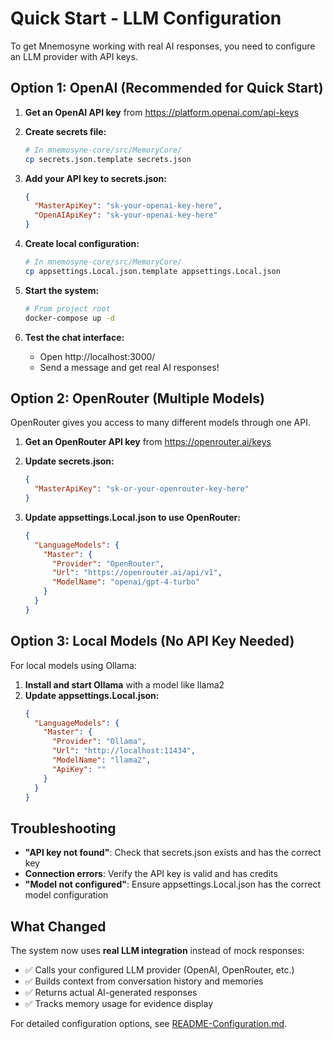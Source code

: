 # Quick Start - LLM Configuration

To get Mnemosyne working with real AI responses, you need to configure an LLM provider with API keys.

## Option 1: OpenAI (Recommended for Quick Start)

1. **Get an OpenAI API key** from https://platform.openai.com/api-keys

2. **Create secrets file:**
   ```bash
   # In mnemosyne-core/src/MemoryCore/
   cp secrets.json.template secrets.json
   ```

3. **Add your API key to secrets.json:**
   ```json
   {
     "MasterApiKey": "sk-your-openai-key-here",
     "OpenAIApiKey": "sk-your-openai-key-here"
   }
   ```

4. **Create local configuration:**
   ```bash
   # In mnemosyne-core/src/MemoryCore/
   cp appsettings.Local.json.template appsettings.Local.json
   ```

5. **Start the system:**
   ```bash
   # From project root
   docker-compose up -d
   ```

6. **Test the chat interface:**
   - Open http://localhost:3000/
   - Send a message and get real AI responses!

## Option 2: OpenRouter (Multiple Models)

OpenRouter gives you access to many different models through one API.

1. **Get an OpenRouter API key** from https://openrouter.ai/keys

2. **Update secrets.json:**
   ```json
   {
     "MasterApiKey": "sk-or-your-openrouter-key-here"
   }
   ```

3. **Update appsettings.Local.json to use OpenRouter:**
   ```json
   {
     "LanguageModels": {
       "Master": {
         "Provider": "OpenRouter",
         "Url": "https://openrouter.ai/api/v1",
         "ModelName": "openai/gpt-4-turbo"
       }
     }
   }
   ```

## Option 3: Local Models (No API Key Needed)

For local models using Ollama:

1. **Install and start Ollama** with a model like llama2
2. **Update appsettings.Local.json:**
   ```json
   {
     "LanguageModels": {
       "Master": {
         "Provider": "Ollama",
         "Url": "http://localhost:11434",
         "ModelName": "llama2",
         "ApiKey": ""
       }
     }
   }
   ```

## Troubleshooting

- **"API key not found"**: Check that secrets.json exists and has the correct key
- **Connection errors**: Verify the API key is valid and has credits
- **"Model not configured"**: Ensure appsettings.Local.json has the correct model configuration

## What Changed

The system now uses **real LLM integration** instead of mock responses:
- ✅ Calls your configured LLM provider (OpenAI, OpenRouter, etc.)
- ✅ Builds context from conversation history and memories
- ✅ Returns actual AI-generated responses
- ✅ Tracks memory usage for evidence display

For detailed configuration options, see [README-Configuration.md](README-Configuration.md).